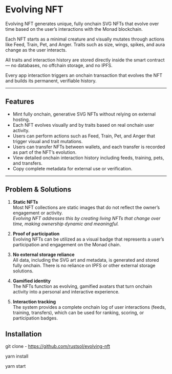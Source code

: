 # Evolving NFT

Evolving NFT generates unique, fully onchain SVG NFTs that evolve over time based on the user’s interactions with the Monad blockchain.

Each NFT starts as a minimal creature and visually mutates through actions like Feed, Train, Pet, and Anger. Traits such as size, wings, spikes, and aura change as the user interacts.

All traits and interaction history are stored directly inside the smart contract — no databases, no offchain storage, and no IPFS.

Every app interaction triggers an onchain transaction that evolves the NFT and builds its permanent, verifiable history.

---

## Features

- Mint fully onchain, generative SVG NFTs without relying on external hosting.
- Each NFT evolves visually and by traits based on real onchain user activity.
- Users can perform actions such as Feed, Train, Pet, and Anger that trigger visual and trait mutations.
- Users can transfer NFTs between wallets, and each transfer is recorded as part of the NFT’s evolution.
- View detailed onchain interaction history including feeds, training, pets, and transfers.
- Copy complete metadata for external use or verification.

---

## Problem & Solutions

1. **Static NFTs**  
   Most NFT collections are static images that do not reflect the owner’s engagement or activity.  
   *Evolving NFT addresses this by creating living NFTs that change over time, making ownership dynamic and meaningful.*

2. **Proof of participation**  
   Evolving NFTs can be utilized as a visual badge that represents a user’s participation and engagement on the Monad chain.

3. **No external storage reliance**  
   All data, including the SVG art and metadata, is generated and stored fully onchain. There is no reliance on IPFS or other external storage solutions.

4. **Gamified identity**  
   The NFTs function as evolving, gamified avatars that turn onchain activity into a personal and interactive experience.

5. **Interaction tracking**  
   The system provides a complete onchain log of user interactions (feeds, training, transfers), which can be used for ranking, scoring, or participation badges.


## Installation

git clone - https://github.com/rustsol/evolving-nft

yarn install

yarn start